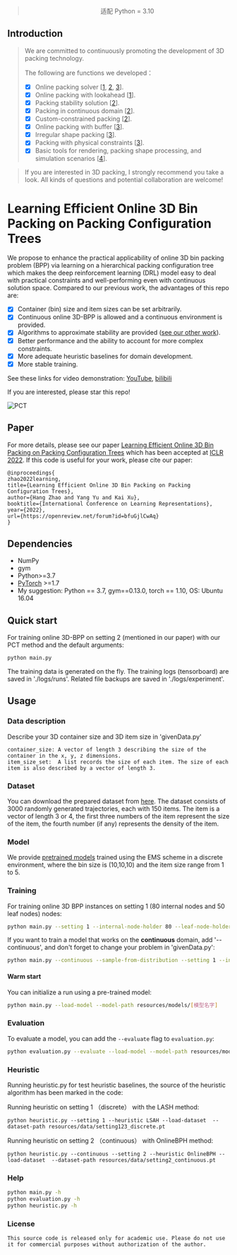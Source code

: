 > <div style="text-align: center;">适配 Python = 3.10</div>
## Introduction
> We are committed to continuously promoting the development of 3D packing technology.
>
> The following are functions we developed：
>- [x] Online packing solver [[1](https://github.com/alexfrom0815/Online-3D-BPP-DRL), [2](https://github.com/alexfrom0815/Online-3D-BPP-PCT), [3](https://github.com/alexfrom0815/IR-BPP)]. 
>- [x] Online packing with lookahead [[1](https://github.com/alexfrom0815/Online-3D-BPP-DRL)].
>- [x] Packing stability solution [[2](https://github.com/alexfrom0815/Online-3D-BPP-PCT)].
>- [x] Packing in continuous domain [[2](https://github.com/alexfrom0815/Online-3D-BPP-PCT)].
>- [x] Custom-constrained packing [[2](https://github.com/alexfrom0815/Online-3D-BPP-PCT)].
>- [x] Online packing with buffer [[3](https://github.com/alexfrom0815/IR-BPP)].
>- [x] Irregular shape packing [[3](https://github.com/alexfrom0815/IR-BPP)].
>- [x] Packing with physical constraints  [[3](https://github.com/alexfrom0815/IR-BPP)].
>- [x] Basic tools for rendering, packing shape processing, and simulation scenarios [[4](https://github.com/alexfrom0815/Packing-Tools)].
 
> If you are interested in 3D packing, I strongly recommend you take a look. All kinds of questions and potential collaboration are welcome! 



# Learning Efficient Online 3D Bin Packing on Packing Configuration Trees 

We propose to enhance the practical applicability of online 3D bin packing problem (BPP) via learning on a hierarchical packing configuration tree which makes the deep reinforcement learning (DRL) model easy to deal with practical constraints and well-performing even with continuous solution space.
 Compared to our previous work, the advantages of this repo are:
- [x] Container (bin) size and item sizes can be set arbitrarily.
- [x] Continuous online 3D-BPP is allowed and a continuous environment is provided.
- [x] Algorithms to approximate stability are provided ([see our other work](https://arxiv.org/abs/2108.13680v2)). 
- [x] Better performance and the ability to account for more complex constraints.
- [x] More adequate heuristic baselines for domain development.
- [x] More stable training.

See these links for video demonstration: [YouTube](https://www.youtube.com/watch?v=duWgTskKwws), [bilibili](https://www.bilibili.com/video/BV1rU4y1R74S/?vd_source=b1e4277847248c95062cf16ab3b58e73)

If you are interested, please star this repo! 


![PCT](images/packingtree2D.png)

## Paper
For more details, please see our paper [Learning Efficient Online 3D Bin Packing on Packing Configuration Trees](https://openreview.net/forum?id=bfuGjlCwAq) which has been accepted at [ICLR 2022](https://iclr.cc/Conferences/2022). If this code is useful for your work, please cite our paper:

```
@inproceedings{
zhao2022learning,
title={Learning Efficient Online 3D Bin Packing on Packing Configuration Trees},
author={Hang Zhao and Yang Yu and Kai Xu},
booktitle={International Conference on Learning Representations},
year={2022},
url={https://openreview.net/forum?id=bfuGjlCwAq}
}
``` 


## Dependencies
* NumPy
* gym
* Python>=3.7
* [PyTorch](http://pytorch.org/) >=1.7
* My suggestion: Python == 3.7, gym==0.13.0, torch == 1.10, OS: Ubuntu 16.04
## Quick start

For training online 3D-BPP on setting 2 (mentioned in our paper) with our PCT method and the default arguments:
```bash
python main.py 
```
The training data is generated on the fly. The training logs (tensorboard) are saved in './logs/runs'. Related file backups are saved in './logs/experiment'.

## Usage

### Data description

Describe your 3D container size and 3D item size in 'givenData.py'
```
container_size: A vector of length 3 describing the size of the container in the x, y, z dimensions.
item_size_set:  A list records the size of each item. The size of each item is also described by a vector of length 3.
```
### Dataset
You can download the prepared dataset from [here](https://drive.google.com/drive/folders/1QLaLLnpVySt_nNv0c6YetriHh0Ni-yXY?usp=sharing).
The dataset consists of 3000 randomly generated trajectories, each with 150 items. The item is a vector of length 3 or 4, the first three numbers of the item represent the size of the item, the fourth number (if any) represents the density of the item.

### Model
We provide [pretrained models](https://drive.google.com/drive/folders/14PC3aVGiYZU5AaGdNM9YOVdp8pPiZ3fe?usp=sharing) trained using the EMS scheme in a discrete environment, where the bin size is (10,10,10) and the item size range from 1 to 5.

### Training

For training online 3D BPP instances on setting 1 (80 internal nodes and 50 leaf nodes) nodes:
```bash
python main.py --setting 1 --internal-node-holder 80 --leaf-node-holder 50
```
If you want to train a model that works on the **continuous** domain, add '--continuous', and don't forget to change your problem in 'givenData.py':
```bash
python main.py --continuous --sample-from-distribution --setting 1 --internal-node-holder 80 --leaf-node-holder 50
```
#### Warm start
You can initialize a run using a pre-trained model:
```bash
python main.py --load-model --model-path resources/models/[模型名字]
```

### Evaluation
To evaluate a model, you can add the `--evaluate` flag to `evaluation.py`:
```bash
python evaluation.py --evaluate --load-model --model-path resources/models/[模型名字] --load-dataset --dataset-path resources/data/[数据集名字]
```
### Heuristic
Running heuristic.py for test heuristic baselines, the source of the heuristic algorithm has been marked in the code:

Running heuristic on setting 1 （discrete） with the LASH method:
```
python heuristic.py --setting 1 --heuristic LSAH --load-dataset  --dataset-path resources/data/setting123_discrete.pt
```

Running heuristic on setting 2 （continuous） with OnlineBPH method:
```
python heuristic.py --continuous --setting 2 --heuristic OnlineBPH --load-dataset  --dataset-path resources/data/setting2_continuous.pt
```

### Help
```bash
python main.py -h
python evaluation.py -h
python heuristic.py -h
```

### License
```
This source code is released only for academic use. Please do not use it for commercial purposes without authorization of the author.
```
